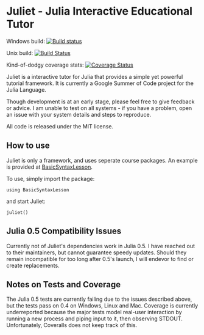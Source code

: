 # Juliet - Julia Interactive Educational Tutor

Windows build: [![Build status](https://ci.appveyor.com/api/projects/status/qrnaiu4tix9g0ot8?svg=true)](https://ci.appveyor.com/project/matthew-lake/juliet)

Unix build: [![Build Status](https://travis-ci.org/matthew-lake/Juliet.svg?branch=master)](https://travis-ci.org/matthew-lake/Juliet)

Kind-of-dodgy coverage stats: [![Coverage Status](https://coveralls.io/repos/github/matthew-lake/Juliet/badge.svg?branch=master)](https://coveralls.io/github/matthew-lake/Juliet?branch=master)


Juliet is a interactive tutor for Julia that provides a simple yet powerful tutorial framework.
It is currently a Google Summer of Code project for the Julia Language.

Though development is at an early stage, please feel free to give feedback or advice. I am unable to test on all systems - if you have a problem, open an issue with your system details and steps to reproduce.

All code is released under the MIT license.

## How to use

Juliet is only a framework, and uses seperate course packages. An example is provided at [BasicSyntaxLesson](https://github.com/matthew-lake/BasicSyntaxLesson).

To use, simply import the package:
```
using BasicSyntaxLesson
```
and start Juliet:
```
juliet()
```

## Julia 0.5 Compatibility Issues

Currently not of Juliet's dependencies work in Julia 0.5. I have reached out to their maintainers, but cannot guarantee speedy updates. Should they remain incompatible for too long after 0.5's launch, I will endevor to find or create replacements.

## Notes on Tests and Coverage

The Julia 0.5 tests are currently failing due to the issues described above, but the tests pass on 0.4 on Windows, Linux and Mac.
Coverage is currently underreported because the major tests model real-user interaction by running a new process and piping input to it, then observing STDOUT. Unfortunately, Coveralls does not keep track of this.
